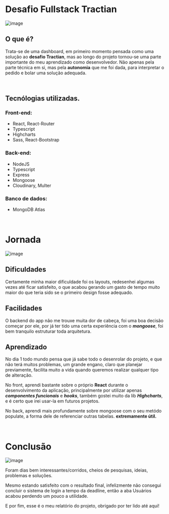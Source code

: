 # **Desafio Fullstack Tractian**
![image](https://user-images.githubusercontent.com/79314576/117860362-96b84880-b266-11eb-9889-6dbf95e4e8ae.png)

## O que é?
Trata-se de uma dashboard, em primeiro momento pensada como uma solução ao **desafio Tractian**, mas ao longo do projeto tornou-se uma parte importante do meu aprendizado como desenvolvedor.
Não apenas pela parte técnica em si, mas pela **autonomia** que me foi dada, para interpretar o pedido e bolar uma solução adequada.
<p>&nbsp;</p>

## Tecnólogias utilizadas.

### Front-end:
* React, React-Router
* Typescript
* Highcharts
* Sass, React-Bootstrap

### Back-end:
* NodeJS
* Typescript
* Express
* Mongoose
* Cloudinary, Multer

### Banco de dados:
* MongoDB Atlas

<p>&nbsp;</p>

# Jornada
![image](https://user-images.githubusercontent.com/79314576/117863334-0976f300-b26a-11eb-978c-b39214190fe7.png)

##  Dificuldades
Certamente minha maior dificuldade foi os layouts, redesenhei algumas vezes até ficar satisfeito, o que acabou gerando um gasto de tempo muito maior do que teria sido se o primeiro design fosse adequado.

##  Facilidades
O backend do app não me trouxe muita dor de cabeça, foi uma boa decisão começar por ele, por já ter tido uma certa experiência com o ***mongoose***, foi bem tranquilo estruturar toda arquitetura.

## Aprendizado

No dia 1 todo mundo pensa que já sabe todo o desenrolar do projeto, e que não terá muitos problemas, um grande engano, claro que planejar previamente, facilita muito a vida quando queremos realizar qualquer tipo de alteração.

No front, aprendi bastante sobre o próprio **React** durante o desenvolvimento da aplicação, principalmente por utilizar apenas ***componentes funcionais*** e ***hooks***, também gostei muito da lib ***Highcharts***, e é certo que irei usar-la em futuros projetos.

No back, aprendi mais profundamente sobre mongoose com o seu metódo populate, a forma dele de referenciar outras tabelas. **extremamente útil.**
<p>&nbsp;</p>


# Conclusão

![image](https://user-images.githubusercontent.com/79314576/117867052-3927fa00-b26e-11eb-9ffc-9174e89f96e9.png)

Foram dias bem interessantes/corridos, cheios de pesquisas, ideias, problemas e soluções.

Mesmo estando satisfeito com o resultado final, infelizmente não consegui concluir o sistema de login a tempo da deadline, então a aba Usuários acabou perdendo um pouco a utilidade.

E por fim, esse é o meu relatório do projeto, obrigado por ter lido até aqui!
